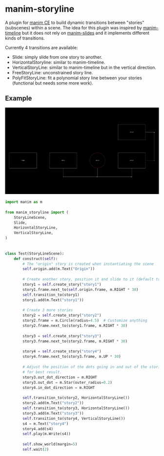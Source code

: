# manim-storyline

A plugin for [manim CE](https://github.com/ManimCommunity/manim) to build dynamic transitions between "stories" (subscenes) within a scene. The idea for this plugin was inspired by [manim-timeline](https://github.com/johnHostetter/manim-timeline) but it does not rely on [manim-slides](https://github.com/jeertmans/manim-slides) and it implements different kinds of transitions.

Currently 4 transitions are available:
- Slide: simply slide from one story to another.
- HorizontalStoryline: similar to manim-timeline.
- VerticalStoryLine: similar to manim-timeline but in the vertical direction.
- FreeStoryLine: unconstrained story line.
- PolyFitStoryLine: fit a polynomial story line between your stories (functional but needs some more work).

## Example

[![Watch the video](https://raw.githubusercontent.com/maejam/manim-storyline/main/examples/thumb.png)](https://raw.githubusercontent.com/maejam/manim-storyline/main/examples/example1.mp4)


```python
import manim as m

from manim_storyline import (
    StoryLineScene,
    Slide,
    HorizontalStoryLine,
    VerticalStoryLine,
)


class Test(StoryLineScene):
    def construct(self):
        # The "origin" story is created when instantiating the scene
        self.origin.add(m.Text("Origin"))

        # Create another story, position it and slide to it (default transition)
        story1 = self.create_story("story1")
        story1.frame.next_to(self.origin.frame, m.RIGHT * 30)
        self.transition_to(story1)
        story1.add(m.Text("story1"))

        # Create 3 more stories
        story2 = self.create_story("story2")
        story2.frame = m.Circle(radius=4.5)  # Customize anything
        story2.frame.next_to(story1.frame, m.RIGHT * 30)

        story3 = self.create_story("story3")
        story3.frame.next_to(story2.frame, m.RIGHT * 30)

        story4 = self.create_story("story4")
        story4.frame.next_to(story3.frame, m.UP * 30)

        # Adjust the position of the dots going in and out of the stories
        # for best result.
        story3.out_dot_direction = m.RIGHT
        story3.out_dot = m.Star(outer_radius=0.2)
        story4.in_dot_direction = m.RIGHT

        self.transition_to(story2, HorizontalStoryLine())
        story2.add(m.Text("story2"))
        self.transition_to(story3, HorizontalStoryLine())
        story3.add(m.Text("story3"))
        self.transition_to(story4, VerticalStoryLine())
        s4 = m.Text("story4")
        story4.add(s4)
        self.play(m.Write(s4))

        self.show_world(margin=5)
        self.wait(2)
```

